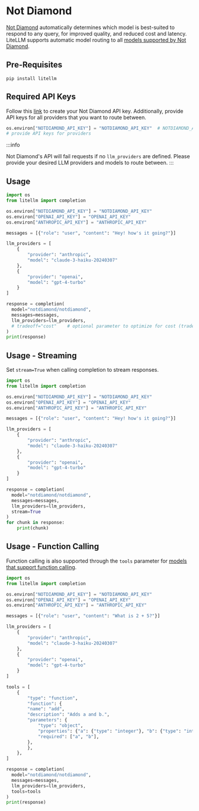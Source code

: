 # Not Diamond
[Not Diamond](https://www.notdiamond.ai/) automatically determines which model is best-suited to respond to any query, for improved quality, and reduced cost and latency. LiteLLM supports automatic model routing to all [models supported by Not Diamond](https://notdiamond.readme.io/v1.0.0/docs/llm-models).

## Pre-Requisites
`pip install litellm`

## Required API Keys
Follow this [link](https://app.notdiamond.ai/keys) to create your Not Diamond API key. Additionally, provide API keys for all providers that you want to route between.

```python
os.environ["NOTDIAMOND_API_KEY"] = "NOTDIAMOND_API_KEY"  # NOTDIAMOND_API_KEY
# provide API keys for providers
```

:::info

Not Diamond's API will fail requests if no `llm_providers` are defined. Please provide your desired LLM providers and models to route between.
:::

## Usage

```python
import os
from litellm import completion

os.environ["NOTDIAMOND_API_KEY"] = "NOTDIAMOND_API_KEY"
os.environ["OPENAI_API_KEY"] = "OPENAI_API_KEY"
os.environ["ANTHROPIC_API_KEY"] = "ANTHROPIC_API_KEY"

messages = [{"role": "user", "content": "Hey! how's it going?"}]

llm_providers = [
    {
        "provider": "anthropic",
        "model": "claude-3-haiku-20240307"
    },
    {
        "provider": "openai",
        "model": "gpt-4-turbo"
    }
]

response = completion(
  model="notdiamond/notdiamond",
  messages=messages,
  llm_providers=llm_providers,
  # tradeoff="cost"    # optional parameter to optimize for cost (tradeoff="cost") or latency (tradeoff="latency") without degrading quality
)
print(response)
```

## Usage - Streaming
Set `stream=True` when calling completion to stream responses.

```python
import os
from litellm import completion

os.environ["NOTDIAMOND_API_KEY"] = "NOTDIAMOND_API_KEY"
os.environ["OPENAI_API_KEY"] = "OPENAI_API_KEY"
os.environ["ANTHROPIC_API_KEY"] = "ANTHROPIC_API_KEY"

messages = [{"role": "user", "content": "Hey! how's it going?"}]

llm_providers = [
    {
        "provider": "anthropic",
        "model": "claude-3-haiku-20240307"
    },
    {
        "provider": "openai",
        "model": "gpt-4-turbo"
    }
]

response = completion(
  model="notdiamond/notdiamond",
  messages=messages,
  llm_providers=llm_providers,
  stream=True
)
for chunk in response:
    print(chunk)
```

## Usage - Function Calling
Function calling is also supported through the `tools` parameter for [models that support function calling](https://notdiamond.readme.io/v0.1.0-beta/docs/function-calling).

```python
import os
from litellm import completion

os.environ["NOTDIAMOND_API_KEY"] = "NOTDIAMOND_API_KEY"
os.environ["OPENAI_API_KEY"] = "OPENAI_API_KEY"
os.environ["ANTHROPIC_API_KEY"] = "ANTHROPIC_API_KEY"

messages = [{"role": "user", "content": "What is 2 + 5?"}]

llm_providers = [
    {
        "provider": "anthropic",
        "model": "claude-3-haiku-20240307"
    },
    {
        "provider": "openai",
        "model": "gpt-4-turbo"
    }
]

tools = [
    {
        "type": "function",
        "function": {
        "name": "add",
        "description": "Adds a and b.",
        "parameters": {
            "type": "object",
            "properties": {"a": {"type": "integer"}, "b": {"type": "integer"}},
            "required": ["a", "b"],
        },
        },
    },
]

response = completion(
  model="notdiamond/notdiamond",
  messages=messages,
  llm_providers=llm_providers,
  tools=tools
)
print(response)
```